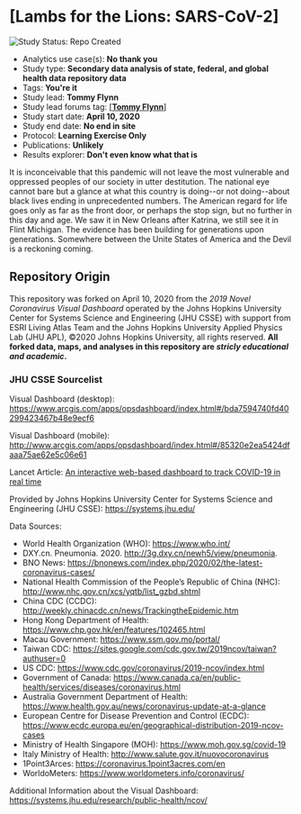 [Lambs for the Lions: SARS-CoV-2]
=================================

<img src="https://img.shields.io/badge/Study%20Status-Repo%20Created-lightgray.svg" alt="Study Status: Repo Created">

- Analytics use case(s): **No thank you**
- Study type: **Secondary data analysis of state, federal, and global health data repository data**
- Tags: **You're it**
- Study lead: **Tommy Flynn**
- Study lead forums tag: [[**Tommy Flynn**]](https://github.com/tommyflynn)
- Study start date: **April 10, 2020**
- Study end date: **No end in site**
- Protocol: **Learning Exercise Only**
- Publications: **Unlikely**
- Results explorer: **Don't even know what that is**

It is inconceivable that this pandemic will not leave the most vulnerable and oppressed peoples of our society in utter destitution. The national eye cannot bare but a glance at what this country is doing--or not doing--about black lives ending in unprecedented numbers. The American regard for life goes only as far as the front door, or perhaps the stop sign, but no further in this day and age. We saw it in New Orleans after Katrina, we still see it in Flint Michigan. The evidence has been building for generations upon generations. Somewhere between the Unite States of America and the Devil is a reckoning coming.

## Repository Origin
This repository was forked on April 10, 2020 from the _2019 Novel Coronavirus Visual Dashboard_ operated by the Johns Hopkins University Center for Systems Science and Engineering (JHU CSSE) with support from ESRI Living Atlas Team and the Johns Hopkins University Applied Physics Lab (JHU APL), ©2020 Johns Hopkins University, all rights reserved.
__All forked data, maps, and analyses in this repository are _stricly educational and academic_.__

### JHU CSSE Sourcelist
Visual Dashboard (desktop):
https://www.arcgis.com/apps/opsdashboard/index.html#/bda7594740fd40299423467b48e9ecf6

Visual Dashboard (mobile):
http://www.arcgis.com/apps/opsdashboard/index.html#/85320e2ea5424dfaaa75ae62e5c06e61

Lancet Article:
[An interactive web-based dashboard to track COVID-19 in real time](https://doi.org/10.1016/S1473-3099(20)30120-1)

Provided by Johns Hopkins University Center for Systems Science and Engineering (JHU CSSE):
https://systems.jhu.edu/

Data Sources:
* World Health Organization (WHO): https://www.who.int/ 
* DXY.cn. Pneumonia. 2020. http://3g.dxy.cn/newh5/view/pneumonia.  
* BNO News: https://bnonews.com/index.php/2020/02/the-latest-coronavirus-cases/  
* National Health Commission of the People’s Republic of China (NHC): 
 http://www.nhc.gov.cn/xcs/yqtb/list_gzbd.shtml 
* China CDC (CCDC): http://weekly.chinacdc.cn/news/TrackingtheEpidemic.htm 
* Hong Kong Department of Health: https://www.chp.gov.hk/en/features/102465.html 
* Macau Government: https://www.ssm.gov.mo/portal/ 
* Taiwan CDC: https://sites.google.com/cdc.gov.tw/2019ncov/taiwan?authuser=0 
* US CDC: https://www.cdc.gov/coronavirus/2019-ncov/index.html 
* Government of Canada: https://www.canada.ca/en/public-health/services/diseases/coronavirus.html 
* Australia Government Department of Health: https://www.health.gov.au/news/coronavirus-update-at-a-glance 
* European Centre for Disease Prevention and Control (ECDC): https://www.ecdc.europa.eu/en/geographical-distribution-2019-ncov-cases 
* Ministry of Health Singapore (MOH): https://www.moh.gov.sg/covid-19
* Italy Ministry of Health: http://www.salute.gov.it/nuovocoronavirus
* 1Point3Arces: https://coronavirus.1point3acres.com/en
* WorldoMeters: https://www.worldometers.info/coronavirus/


Additional Information about the Visual Dashboard:
https://systems.jhu.edu/research/public-health/ncov/


